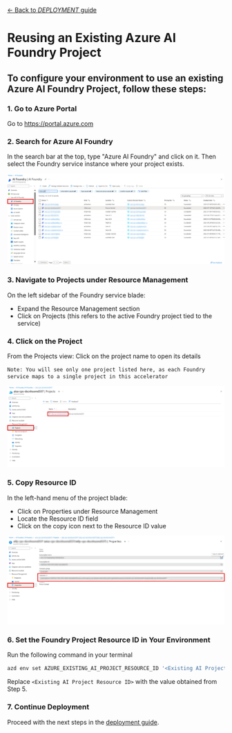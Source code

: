 [← Back to *DEPLOYMENT* guide](/docs/DeploymentGuide.md#deployment-options--steps)

# Reusing an Existing Azure AI Foundry Project
To configure your environment to use an existing Azure AI Foundry Project, follow these steps:
---
### 1. Go to Azure Portal
Go to https://portal.azure.com

### 2. Search for Azure AI Foundry
In the search bar at the top, type "Azure AI Foundry" and click on it. Then select the Foundry service instance where your project exists.

![alt text](../docs/images/re_use_foundry_project/azure_ai_foundry_list.png)

### 3. Navigate to Projects under Resource Management
On the left sidebar of the Foundry service blade:

- Expand the Resource Management section
- Click on Projects (this refers to the active Foundry project tied to the service)

### 4. Click on the Project
From the Projects view: Click on the project name to open its details

    Note: You will see only one project listed here, as each Foundry service maps to a single project in this accelerator

![alt text](../docs/images/re_use_foundry_project/navigate_to_projects.png)

### 5. Copy Resource ID
In the left-hand menu of the project blade: 

- Click on Properties under Resource Management
- Locate the Resource ID field
- Click on the copy icon next to the Resource ID value

![alt text](../docs/images/re_use_foundry_project/project_resource_id.png)

### 6. Set the Foundry Project Resource ID in Your Environment
Run the following command in your terminal
```bash
azd env set AZURE_EXISTING_AI_PROJECT_RESOURCE_ID '<Existing AI Project Resource ID>'
```
Replace `<Existing AI Project Resource ID>` with the value obtained from Step 5.

### 7. Continue Deployment
Proceed with the next steps in the [deployment guide](/docs/DeploymentGuide.md#deployment-options--steps).
